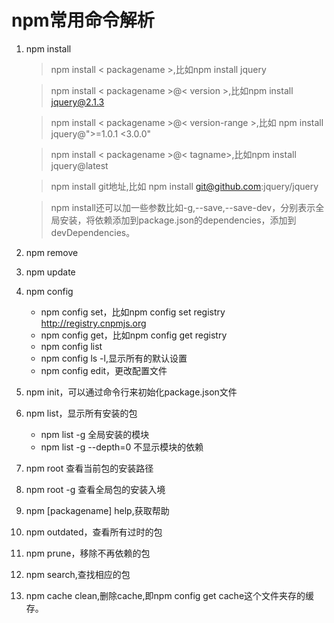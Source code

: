 # npm常用命令解析
1. npm install
	>npm install < packagename >,比如npm install jquery
	
	>npm install < packagename >@< version >,比如npm install jquery@2.1.3

	>npm install < packagename >@< version-range >,比如 npm install jquery@">=1.0.1 <3.0.0"

	>npm install < packagename >@< tagname>,比如npm install jquery@latest

	>npm install git地址,比如 npm install git@github.com:jquery/jquery

	>npm install还可以加一些参数比如-g,--save,--save-dev，分别表示全局安装，将依赖添加到package.json的dependencies，添加到devDependencies。
2. npm remove <package-name>
3. npm update <package-name>
4. npm config
	* npm config set，比如npm config set registry http://registry.cnpmjs.org
	* npm config get，比如npm config get registry
	* npm config list
	* npm config ls -l,显示所有的默认设置
	* npm config edit，更改配置文件
5. npm init，可以通过命令行来初始化package.json文件
4. npm list，显示所有安装的包
	- npm list -g 全局安装的模块
	- npm list -g --depth=0 不显示模块的依赖
5. npm root 查看当前包的安装路径
6. npm root -g 查看全局包的安装入境
7. npm [packagename] help,获取帮助
8. npm outdated，查看所有过时的包
9. npm prune，移除不再依赖的包
10. npm search,查找相应的包
11. npm cache clean,删除cache,即npm config get cache这个文件夹存的缓存。